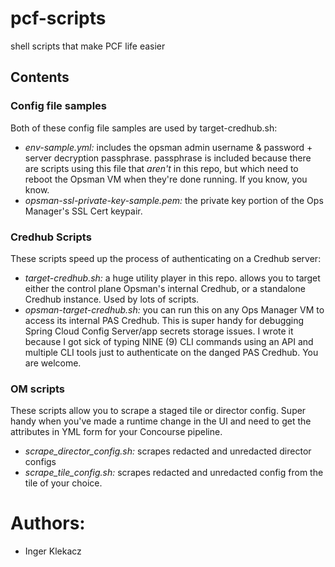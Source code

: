 # pcf-scripts
shell scripts that make PCF life easier

## Contents

### Config file samples
Both of these config file samples are used by target-credhub.sh:

- *env-sample.yml:* includes the opsman admin username & password + server decryption passphrase. passphrase is included because there are scripts using this file that _aren't_ in this repo, but which need to reboot the Opsman VM when they're done running. If you know, you know. 
- *opsman-ssl-private-key-sample.pem:* the private key portion of the Ops Manager's SSL Cert keypair.

### Credhub Scripts
These scripts speed up the process of authenticating on a Credhub server:

- *target-credhub.sh:* a huge utility player in this repo. allows you to target either the control plane Opsman's internal Credhub, or a standalone Credhub instance. Used by lots of scripts.
- *opsman-target-credhub.sh:* you can run this on any Ops Manager VM to access its internal PAS Credhub. This is super handy for debugging Spring Cloud Config Server/app secrets storage issues. I wrote it because I got sick of typing NINE (9) CLI commands using an API and multiple CLI tools just to authenticate on the danged PAS Credhub. You are welcome.

### OM scripts
These scripts allow you to scrape a staged tile or director config. Super handy when you've made a runtime change in the UI and need to get the attributes in YML form for your Concourse pipeline. 

- *scrape_director_config.sh:* scrapes redacted and unredacted director configs
- *scrape_tile_config.sh:* scrapes redacted and unredacted config from the tile of your choice.

# Authors:
- Inger Klekacz
